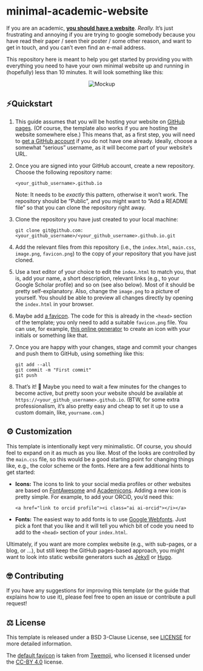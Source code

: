 # minimal-academic-website

If you are an academic, **[you should have a website](https://kenworthy.space/advice.html#advpage)**. _Really._ It’s just frustrating and annoying if you are trying to google somebody because you have read their paper / seen their poster / some other reason, and want to get in touch, and you can’t even find an e-mail address.

This repository here is meant to help you get started by providing you with everything you need to have your own minimal website up and running in (hopefully) less than 10 minutes. It will look something like this:

<center>
  <img src="mockup.png" alt="Mockup">
</center>



## ⚡️Quickstart

1. This guide assumes that you will be hosting your website on [GitHub pages](https://pages.github.com). (Of course, the template also works if you are hosting the website somewhere else.) This means that, as a first step, you will need to [get a GitHub account](https://github.com/signup) if you do not have one already. Ideally, choose a somewhat “serious” username, as it will become part of your website’s URL.

2. Once you are signed into your GitHub account, create a new repository. Choose the following repository name:

   ```
   <your_github_username>.github.io
   ```

   Note: It needs to be *exactly* this pattern, otherwise it won’t work. The repository should be “Public”, and you might want to “Add a README file” so that you can clone the repository right away.

3. Clone the repository you have just created to your local machine:
   ```
   git clone git@github.com:<your_github_username>/<your_github_username>.github.io.git
   ```

4. Add the relevant files from _this_ repository (i.e., the `index.html`, `main.css`, `image.png`, `favicon.png`) to the copy of _your_ repository that you have just cloned.

5. Use a text editor of your choice to edit the `index.html` to match you, that is, add your name, a short description, relevant links (e.g., to your Google Scholar profile) and so on (see also below). Most of it should be pretty self-explanatory. Also, change the `image.png` to a picture of yourself. You should be able to preview all changes directly by opening the `index.html` in your browser.

6. Maybe add [a favicon](https://favicon.io/tutorials/what-is-a-favicon/). The code for this is already in the `<head>` section of the template; you only need to add a suitable `favicon.png` file. You can use, for example, [this online generator](https://favicon.io/) to create an icon with your initials or something like that.

7. Once you are happy with your changes, stage and commit your changes and push them to GitHub, using something like this:

   ```
   git add --all
   git commit -m "First commit"
   git push
   ```

8. That’s it! 🥳 Maybe you need to wait a few minutes for the changes to become active, but pretty soon your website should be available at `https://<your_github_username>.github.io`. (BTW, for some extra professionalism, it’s also pretty easy and cheap to set it up to use a custom domain, like, `yourname.com`.)



## ⚙️ Customization

This template is intentionally kept very minimalistic. Of course, you should feel to expand on it as much as you like. Most of the looks are controlled by the `main.css` file, so this would be a good starting point for changing things like, e.g., the color scheme or the fonts. Here are a few additional hints to get started:

* **Icons:** The icons to link to your social media profiles or other websites are based on [FontAwesome](https://fontawesome.com/) and [Academicons](https://jpswalsh.github.io/academicons/). Adding a new icon is pretty simple. For example, to add your ORCiD, you’d need this:

  ```
  <a href="link to orcid profile"><i class="ai ai-orcid"></i></a>
  ```

* **Fonts:** The easiest way to add fonts is to use [Google Webfonts](https://fonts.google.com/). Just pick a font that you like and it will tell you which bit of code you need to add to the `<head>` section of your `index.html`.

Ultimately, if you want are more complex website (e.g., with sub-pages, or a blog, or ...), but still keep the GitHub pages-based approach, you might want to look into static website generators such as [Jekyll](https://jekyllrb.com/) or [Hugo](https://gohugo.io).



## 🤓 Contributing

If you have any suggestions for improving this template (or the guide that explains how to use it), please feel free to open an issue or contribute a pull request!



## ⚖️  License

This template is released under a BSD 3-Clause License, see [LICENSE](https://github.com/timothygebhard/minimal-academic-website/blob/main/LICENSE) for more detailed information.

The [default favicon](https://github.com/timothygebhard/minimal-academic-website/blob/main/favicon.png) is taken from [Twemoji](https://twemoji.twitter.com/), who licensed it licensed under the [CC-BY 4.0](https://creativecommons.org/licenses/by/4.0/) license.
